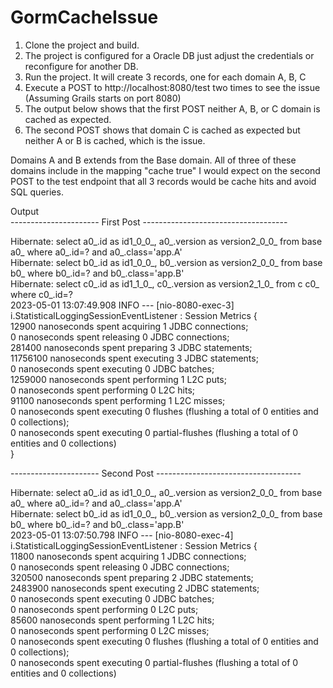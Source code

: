 # GormCacheIssue

1. Clone the project and build.
2. The project is configured for a Oracle DB just adjust the credentials or reconfigure for another DB.
3. Run the project. It will create 3 records, one for each domain A, B, C
4. Execute a POST to http://localhost:8080/test two times to see the issue (Assuming Grails starts on port 8080)
5. The output below shows that the first POST neither A, B, or C domain is cached as expected.
6. The second POST shows that domain C is cached as expected but neither A or B is cached, which is the issue.

Domains A and B extends from the Base domain.  All of three of these domains include in the mapping "cache true"
I would expect on the second POST to the test endpoint that all 3 records would be cache hits and avoid SQL queries.


Output  
---------------------- First Post ------------------------------------  
  
Hibernate: select a0_.id as id1_0_0_, a0_.version as version2_0_0_ from base a0_ where a0_.id=? and a0_.class='app.A'  
Hibernate: select b0_.id as id1_0_0_, b0_.version as version2_0_0_ from base b0_ where b0_.id=? and b0_.class='app.B'  
Hibernate: select c0_.id as id1_1_0_, c0_.version as version2_1_0_ from c c0_ where c0_.id=?  
2023-05-01 13:07:49.908  INFO --- [nio-8080-exec-3] i.StatisticalLoggingSessionEventListener : Session Metrics {  
    12900 nanoseconds spent acquiring 1 JDBC connections;  
    0 nanoseconds spent releasing 0 JDBC connections;  
    281400 nanoseconds spent preparing 3 JDBC statements;  
    11756100 nanoseconds spent executing 3 JDBC statements;  
    0 nanoseconds spent executing 0 JDBC batches;  
    1259000 nanoseconds spent performing 1 L2C puts;  
    0 nanoseconds spent performing 0 L2C hits;  
    91100 nanoseconds spent performing 1 L2C misses;  
    0 nanoseconds spent executing 0 flushes (flushing a total of 0 entities and 0 collections);  
    0 nanoseconds spent executing 0 partial-flushes (flushing a total of 0 entities and 0 collections)  
}  

---------------------- Second Post ------------------------------------  
  
Hibernate: select a0_.id as id1_0_0_, a0_.version as version2_0_0_ from base a0_ where a0_.id=? and a0_.class='app.A'  
Hibernate: select b0_.id as id1_0_0_, b0_.version as version2_0_0_ from base b0_ where b0_.id=? and b0_.class='app.B'  
2023-05-01 13:07:50.798  INFO --- [nio-8080-exec-4] i.StatisticalLoggingSessionEventListener : Session Metrics {  
    11800 nanoseconds spent acquiring 1 JDBC connections;  
    0 nanoseconds spent releasing 0 JDBC connections;  
    320500 nanoseconds spent preparing 2 JDBC statements;  
    2483900 nanoseconds spent executing 2 JDBC statements;  
    0 nanoseconds spent executing 0 JDBC batches;  
    0 nanoseconds spent performing 0 L2C puts;  
    85600 nanoseconds spent performing 1 L2C hits;  
    0 nanoseconds spent performing 0 L2C misses;  
    0 nanoseconds spent executing 0 flushes (flushing a total of 0 entities and 0 collections);  
    0 nanoseconds spent executing 0 partial-flushes (flushing a total of 0 entities and 0 collections)  
